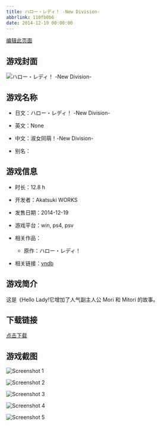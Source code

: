 ```yaml
---
title: ハロー・レディ！ -New Division-
abbrlink: 110fb0b6
date: 2014-12-19 00:00:00
---
```

[编辑此页面](https://github.com/ACG-3/ADV3-source/blob/main/source/_posts/%E3%83%8F%E3%83%AD%E3%83%BC%E3%83%BB%E3%83%AC%E3%83%87%E3%82%A3%EF%BC%81%20-New%20Division-.md)

## 游戏封面

![ハロー・レディ！ -New Division-](https://pan.timero.xyz/d/onedrive/img_lib_001/%E3%83%8F%E3%83%AD%E3%83%BC%E3%83%BB%E3%83%AC%E3%83%87%E3%82%A3%EF%BC%81%20-New%20Division-_cover.avif)


## 游戏名称

- 日文：ハロー・レディ！ -New Division-
- 英文：None
- 中文：淑女同萌！-New Division-

- 别名：


## 游戏信息

- 时长：12.8 h
- 开发者：Akatsuki WORKS
- 发售日期：2014-12-19
- 游戏平台：win, ps4, psv
- 相关作品：
   - 原作：ハロー・レディ！

- 相关链接：[vndb](https://vndb.org/v15892)


## 游戏简介

这是《Hello Lady!它增加了人气副主人公 Mori 和 Mitori 的故事。




## 下载链接

[点击下载](https://pan.timero.xyz/onedrive/adv_lib_001/%E3%83%8F%E3%83%AD%E3%83%BC%E3%83%BB%E3%83%AC%E3%83%87%E3%82%A3%EF%BC%81%20-New%20Division-)


## 游戏截图


![Screenshot 1](https://pan.timero.xyz/d/onedrive/img_lib_001/%E3%83%8F%E3%83%AD%E3%83%BC%E3%83%BB%E3%83%AC%E3%83%87%E3%82%A3%EF%BC%81%20-New%20Division-_Screenshot_1.avif)

![Screenshot 2](https://pan.timero.xyz/d/onedrive/img_lib_001/%E3%83%8F%E3%83%AD%E3%83%BC%E3%83%BB%E3%83%AC%E3%83%87%E3%82%A3%EF%BC%81%20-New%20Division-_Screenshot_2.avif)

![Screenshot 3](https://pan.timero.xyz/d/onedrive/img_lib_001/%E3%83%8F%E3%83%AD%E3%83%BC%E3%83%BB%E3%83%AC%E3%83%87%E3%82%A3%EF%BC%81%20-New%20Division-_Screenshot_3.avif)

![Screenshot 4](https://pan.timero.xyz/d/onedrive/img_lib_001/%E3%83%8F%E3%83%AD%E3%83%BC%E3%83%BB%E3%83%AC%E3%83%87%E3%82%A3%EF%BC%81%20-New%20Division-_Screenshot_4.avif)

![Screenshot 5](https://pan.timero.xyz/d/onedrive/img_lib_001/%E3%83%8F%E3%83%AD%E3%83%BC%E3%83%BB%E3%83%AC%E3%83%87%E3%82%A3%EF%BC%81%20-New%20Division-_Screenshot_5.avif)

